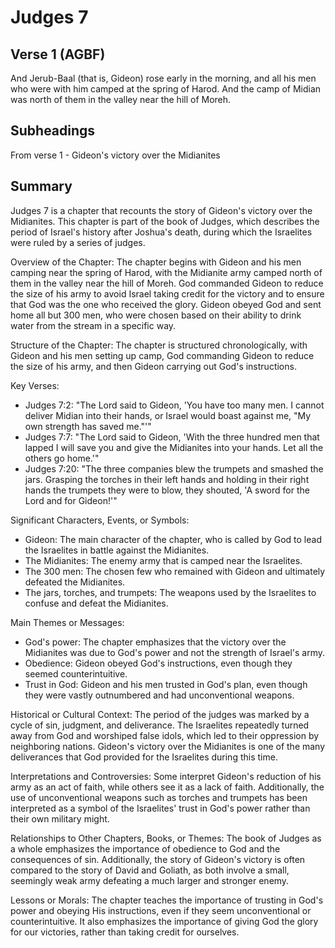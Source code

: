 # Judges 7

## Verse 1 (AGBF)

And Jerub-Baal (that is, Gideon) rose early in the morning, and all his men who were with him camped at the spring of Harod. And the camp of Midian was north of them in the valley near the hill of Moreh.

## Subheadings

From verse 1 - Gideon's victory over the Midianites

## Summary

Judges 7 is a chapter that recounts the story of Gideon's victory over the Midianites. This chapter is part of the book of Judges, which describes the period of Israel's history after Joshua's death, during which the Israelites were ruled by a series of judges. 

Overview of the Chapter:
The chapter begins with Gideon and his men camping near the spring of Harod, with the Midianite army camped north of them in the valley near the hill of Moreh. God commanded Gideon to reduce the size of his army to avoid Israel taking credit for the victory and to ensure that God was the one who received the glory. Gideon obeyed God and sent home all but 300 men, who were chosen based on their ability to drink water from the stream in a specific way. 

Structure of the Chapter:
The chapter is structured chronologically, with Gideon and his men setting up camp, God commanding Gideon to reduce the size of his army, and then Gideon carrying out God's instructions. 

Key Verses:
- Judges 7:2: "The Lord said to Gideon, 'You have too many men. I cannot deliver Midian into their hands, or Israel would boast against me, "My own strength has saved me."'"
- Judges 7:7: "The Lord said to Gideon, 'With the three hundred men that lapped I will save you and give the Midianites into your hands. Let all the others go home.'" 
- Judges 7:20: "The three companies blew the trumpets and smashed the jars. Grasping the torches in their left hands and holding in their right hands the trumpets they were to blow, they shouted, 'A sword for the Lord and for Gideon!'" 

Significant Characters, Events, or Symbols:
- Gideon: The main character of the chapter, who is called by God to lead the Israelites in battle against the Midianites.
- The Midianites: The enemy army that is camped near the Israelites.
- The 300 men: The chosen few who remained with Gideon and ultimately defeated the Midianites.
- The jars, torches, and trumpets: The weapons used by the Israelites to confuse and defeat the Midianites. 

Main Themes or Messages:
- God's power: The chapter emphasizes that the victory over the Midianites was due to God's power and not the strength of Israel's army. 
- Obedience: Gideon obeyed God's instructions, even though they seemed counterintuitive. 
- Trust in God: Gideon and his men trusted in God's plan, even though they were vastly outnumbered and had unconventional weapons. 

Historical or Cultural Context:
The period of the judges was marked by a cycle of sin, judgment, and deliverance. The Israelites repeatedly turned away from God and worshiped false idols, which led to their oppression by neighboring nations. Gideon's victory over the Midianites is one of the many deliverances that God provided for the Israelites during this time. 

Interpretations and Controversies:
Some interpret Gideon's reduction of his army as an act of faith, while others see it as a lack of faith. Additionally, the use of unconventional weapons such as torches and trumpets has been interpreted as a symbol of the Israelites' trust in God's power rather than their own military might. 

Relationships to Other Chapters, Books, or Themes:
The book of Judges as a whole emphasizes the importance of obedience to God and the consequences of sin. Additionally, the story of Gideon's victory is often compared to the story of David and Goliath, as both involve a small, seemingly weak army defeating a much larger and stronger enemy. 

Lessons or Morals:
The chapter teaches the importance of trusting in God's power and obeying His instructions, even if they seem unconventional or counterintuitive. It also emphasizes the importance of giving God the glory for our victories, rather than taking credit for ourselves.